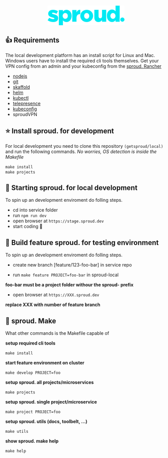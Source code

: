 <p align="center">
  <img width="240" src="sproud-logo.png">
</p>

## 👍 Requirements
The local development platform has an install script for Linux and Mac. Windows users have to install the required cli tools themselves. Get your VPN config from an admin and your kubeconfig from the [sproud. Rancher](rancher.sproud.dev)

- [nodejs](https://nodejs.org/)
- [git](https://git-scm.com/)
- [skaffold](https://skaffold.dev/)
- [helm](https://helm.sh/)
- [kubectl](https://kubernetes.io/de/docs/tasks/tools/)
- [telepresence](https://github.com/telepresenceio/telepresence)
- [kubeconfig](https://rancher.sproud.dev)
- sproudVPN

## ⭐ Install **sproud.** for development
For local development you need to clone this repository `(getsproud/local)` and run the following commands. *No worries, OS detection is inside the Makefile*
```
make install
make projects
```

## 🚀 Starting **sproud.** for local development
To spin up an development enviroment do folling steps.

- cd into service folder
- run `npm run dev`
- open browser at `https://stage.sproud.dev`
- start coding 🤩


## 🚀 Build feature **sproud.** for testing environment
To spin up an development enviroment do folling steps.


- create new branch [feature/123-foo-bar] in service repo

- run `make feature PROJECT=foo-bar` in sproud-local

**foo-bar must be a project folder withour the sproud- prefix**

- open browser at `https://XXX.sproud.dev`

**replace XXX with number of feature branch**

## 🤖 **sproud.** Make
What other commands is the Makefile capable of

**setup required cli tools**

```
make install
```

**start feature environment on cluster**

```
make develop PROJECT=foo
```

**setup sproud. all projects/microservices**

```
make projects
```

**setup sproud. single project/microservice**

```
make project PROJECT=foo
```

**setup sproud. utils (docs, toolbelt, ...)**

```
make utils
```

**show sproud. make help**

```
make help
```
